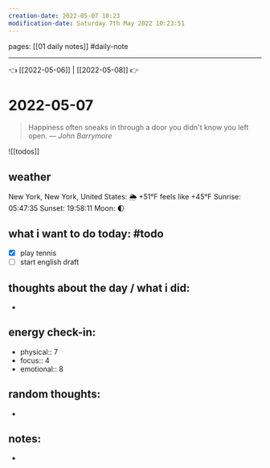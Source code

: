 ```yaml
---
creation-date: 2022-05-07 10:23 
modification-date: Saturday 7th May 2022 10:23:51 
---
```

pages: [[01 daily notes]] 
#daily-note
___

👈 [[2022-05-06]] | [[2022-05-08]] 👉 

# 2022-05-07 
> Happiness often sneaks in through a door you didn't know you left open.
> — <cite>John Barrymore</cite>

![[todos]]


## weather
New York, New York, United States: 🌦   +51°F feels like +45°F
Sunrise: 05:47:35
Sunset:  19:58:11
Moon:    🌓

## what i want to do today: #todo 
- [x] play tennis
- [ ] start english draft

## thoughts about the day / what i did:
- 

## energy check-in:
- physical:: 7
- focus:: 4
- emotional:: 8

## random thoughts:
- 

## notes:
- 


